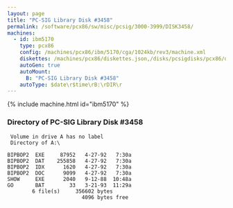 ```yaml
---
layout: page
title: "PC-SIG Library Disk #3458"
permalink: /software/pcx86/sw/misc/pcsig/3000-3999/DISK3458/
machines:
  - id: ibm5170
    type: pcx86
    config: /machines/pcx86/ibm/5170/cga/1024kb/rev3/machine.xml
    diskettes: /machines/pcx86/diskettes.json,/disks/pcsigdisks/pcx86/diskettes.json
    autoGen: true
    autoMount:
      B: "PC-SIG Library Disk #3458"
    autoType: $date\r$time\rB:\rDIR\r
---
```


{% include machine.html id="ibm5170" %}

### Directory of PC-SIG Library Disk #3458

     Volume in drive A has no label
     Directory of A:\

    BIPBOP2  EXE     87952   4-27-92   7:30a
    BIPBOP2  DAT    255858   4-27-92   7:30a
    BIPBOP2  IDX      1620   4-27-92   7:30a
    BIPBOP2  DOC      9099   4-27-92   7:30a
    SHOW     EXE      2040   9-12-88  10:48a
    GO       BAT        33   3-21-93  11:29a
            6 file(s)     356602 bytes
                            4096 bytes free
